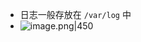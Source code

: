 - 日志一般存放在 `/var/log` 中
- ![image.png|450](https://thdlrt.oss-cn-beijing.aliyuncs.com/20240326133454.png)
